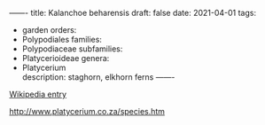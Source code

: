 ——-
title: Kalanchoe beharensis
draft: false
date: 2021-04-01
tags:
- garden
orders:
- Polypodiales
families:
- Polypodiaceae
subfamilies:
- Platycerioideae
genera:
- Platycerium    
description: staghorn, elkhorn ferns
——-

[Wikipedia entry](https://en.m.wikipedia.org/wiki/Platycerium)


http://www.platycerium.co.za/species.htm
